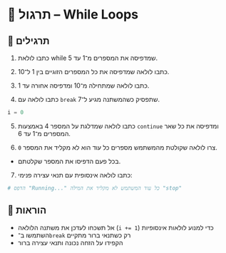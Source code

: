 # 📘 תרגול – While Loops

## 🧪 תרגילים

1. כתבו לולאת while שמדפיסה את המספרים מ־1 עד 5.

2. כתבו לולאה שמדפיסה את כל המספרים הזוגיים בין 1 ל־10.

3. כתבו לולאה שמתחילה מ־10 ומדפיסה אחורה עד 1.

4. כתבו לולאה עם `break` שתפסיק כשהמשתנה מגיע ל־7.
```python
i = 0
```

5. כתבו לולאה שמדלגת על המספר 4 באמצעות `continue` ומדפיסה את כל שאר המספרים מ־1 עד 6.

6. צרו לולאה שקולטת מהמשתמש מספרים כל עוד הוא לא מקליד את המספר `0`.  
- בכל פעם הדפיסו את המספר שקלטתם.

7. כתבו לולאה אינסופית עם תנאי עצירה פנימי:
```python
# הדפס "Running..." כל עוד המשתמש לא מקליד את המילה "stop"
```

## 📌 הוראות
- אל תשכחו לעדכן את משתנה הלולאה (`i += 1`) כדי למנוע לולאות אינסופיות  
- השתמשו ב־`break` רק כשתנאי ברור מתקיים  
- הקפידו על הזחה נכונה ותנאי עצירה ברור
